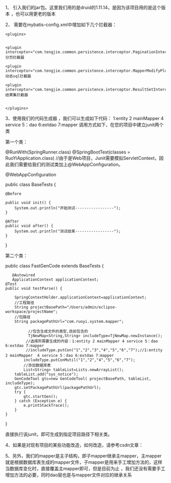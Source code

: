 1、	引入我们的jar包。这里我们用的是druid的1.11.14，是因为该项目用的是这个版本 ，也可以用更老的版本    

2、	需要在mybatis-config.xml中增加如下几个拦截器：

    <plugins>
	
	
    <plugin interceptor="com.tengjie.common.persistence.interceptor.PaginationInterceptor"/>分页拦截器
    
    <plugin interceptor="com.tengjie.common.persistence.interceptor.MapperModifyPlugin"/>动态sql拦截器
   
    <plugin interceptor="com.tengjie.common.persistence.interceptor.ResultSetInterceptor"/>结果集拦截器
    
   
    </plugins>


3、使用我们的代码生成器 ，我们可以生成如下代码：
1:entity 2 mainMapper 4 service 5：dao 6:extdao 7:mapper
调用方式如下，在您的项目中建立junit两个类

第一个类：

@RunWith(SpringRunner.class)
@SpringBootTest(classes = RuoYiApplication.class)
//由于是Web项目，Junit需要模拟ServletContext，因此我们需要给我们的测试类加上@WebAppConfiguration。

@WebAppConfiguration

public class BaseTests {

    @Before
    
    public void init() {
        System.out.println("开始测试-----------------");
    }
 
    @After
    public void after() {
        System.out.println("测试结束-----------------");
    }

}

第二个类：

public class FastGenCode  extends BaseTests {
	
	   @Autowired
	   ApplicationContext applicationContext;
	@Test
	public void testParse() {
		
		SpringContextHolder.applicationContext=applicationContext;
		//工程路径
		String projectBasePath="/Users/admin/eclipse-workspace/projectName";
		//包路径
		String packagePathUrl="com.ruoyi.system.mapper";
        
              //包含生成文件的类型,目前包含的
      	      TjNewMap<String,String> includeType=TjNewMap.newInstance();
      	     //选择所需要生成的内容：1:entity 2 mainMapper 4 service 5：dao 6:extdao 7:mapper
             //includeType.putCon("1","2","3","4","5","6","7");//1:entity 2 mainMapper  4 service 5：dao 6:extdao 7:mapper
         	includeType.putConMutil("1","2","4","5","6","7");
            //添加数据库表
      	    List<String> tableList=Lists.newArrayList();
	    tableList.add("sys_notice");
	    GenCodeTool gtc=new GenCodeTool( projectBasePath, tableList, includeType); 
	    gtc.setPackagePathUrl(packagePathUrl);
	    try {
			gtc.startGen();
		} catch (Exception e) {
			e.printStackTrace();
	    }
	}
}

直接执行该junit，即可生成到指定项目路径下相关类。

4、如果是对现有项目的某些功能改造，如何改造，请参考csdn文章：

5、另外，我们的mapper是主子结构，即子mapper继承主mapper，主mapper就是根据数据库表生成的mapper文件，子mapper是用来手工增加方法的，这样当数据库变化时，直接覆盖主mapper即可，但是目前为止 ，我们还没有需要手工增加方法的必要，同时dao层也是与mapper文件对应的继承关系
